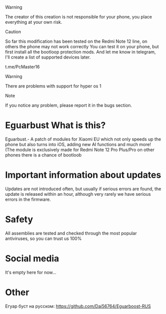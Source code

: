 > [!WARNING]
> The creator of this creation is not responsible for your phone, you place everything at your own risk. 

> [!CAUTION]
> So far this modification has been tested on the Redmi Note 12 line, on others the phone may not work correctly You can test it on your phone, but first install all the bootloop protection mods. And let me know in telegram, I'll create a list of supported devices later.
>
>
>  t.me/PcMaster16

> [!WARNING]
> There are problems with support for hyper os 1

> [!NOTE]
> If you notice any problem, please report it in the bugs section. 

# Eguarbust What is this?
Eguarbust.- A patch of modules for Xiaomi EU which not only speeds up the phone but also turns into iOS, adding new AI functions and much more! (The module is exclusively made for Redmi Note 12 Pro Plus/Pro on other phones there is a chance of bootloob 
# Important information about updates
Updates are not introduced often, but usually if serious errors are found, the update is released within an hour, although very rarely we have serious errors in the firmware. 
# Safety 
All assemblies are tested and checked through the most popular antiviruses, so you can trust us 100%
# Social media
It's empty here for now...
# Other
Егуар буст на русском: https://github.com/Dai56764/Eguarboost-RUS

